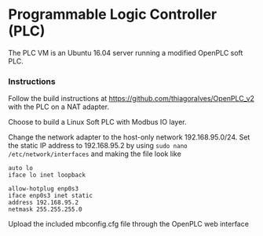 # Programmable Logic Controller (PLC)

The PLC VM is an Ubuntu 16.04 server running a modified OpenPLC soft PLC.

### Instructions

Follow the build instructions at https://github.com/thiagoralves/OpenPLC_v2 with the PLC on a NAT adapter.

Choose to build a Linux Soft PLC with Modbus IO layer.

Change the network adapter to the host-only network 192.168.95.0/24. Set the static IP address to 192.168.95.2 by using `sudo nano /etc/network/interfaces` and making the file look like
```
auto lo
iface lo inet loopback

allow-hotplug enp0s3
iface enp0s3 inet static
address 192.168.95.2
netmask 255.255.255.0
```

Upload the included mbconfig.cfg file through the OpenPLC web interface
